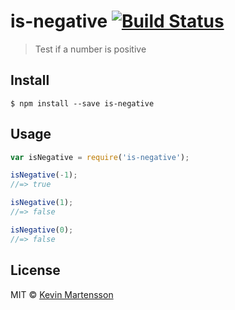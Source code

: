 # is-negative [![Build Status](https://travis-ci.org/kevva/is-negative.svg?branch=master)](https://travis-ci.org/kevva/is-negative)

> Test if a number is positive


## Install

```
$ npm install --save is-negative
```


## Usage

```js
var isNegative = require('is-negative');

isNegative(-1);
//=> true

isNegative(1);
//=> false

isNegative(0);
//=> false
```


## License

MIT © [Kevin Martensson](http://github.com/kevva)
